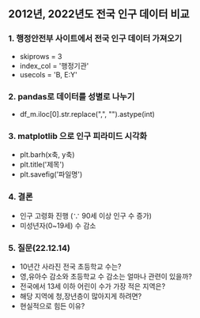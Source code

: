 ## 2012년, 2022년도 전국 인구 데이터 비교

### 1. 행정안전부 사이트에서 전국 인구 데이터 가져오기
  + skiprows = 3
  + index_col = '행정기관'
  + usecols = 'B, E:Y'
  
### 2. pandas로 데이터를 성별로 나누기
  + df_m.iloc[0].str.replace(",", "").astype(int)
 
### 3. matplotlib 으로 인구 피라미드 시각화
  + plt.barh(x축, y축)
  + plt.title('제목')
  + plt.savefig('파일명')

### 4. 결론
  + 인구 고령화 진행 (∵ 90세 이상 인구 수 증가)
  + 미성년자(0~19세) 수 감소

### 5. 질문(22.12.14)
  + 10년간 사라진 전국 초등학교 수는?
  + 영,유아수 감소와 초등학교 수 감소는 얼마나 관련이 있을까?
  + 전국에서 13세 이하 어린이 수가 가장 적은 지역은?
  + 해당 지역에 청,장년층이 많아지게 하려면?
  + 현실적으로 힘든 이유?
